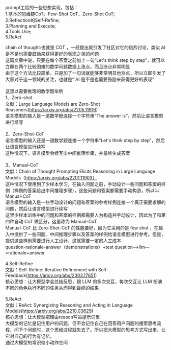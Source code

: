 prompt工程的一些思想实现，包括：<br>
1.基本的思维链CoT，Few-Shot CoT、Zero-Shot CoT;<br>
2.Reflection的Self-Refine;<br>
3.Planning and Execute;<br>
4.Tools Use;<br>
5.ReAct 


chain of thought:也就是 COT ，一经提出就引发了社区对它的热烈讨论，类似 AI 是不是也需要鼓励来获得更好的表现之类的问题<br>
这篇文章中说，只要在每个答案之前加上一句“Let's think step by step”，就可以立即在两个比较困难的数学问题数据上涨点，而且涨点非常明显<br>
由于这个方法比较简单，只是加了一句话就能够非常明显地涨点，所以立即引发了大家对于这一领域的关注，也就是“ AI 是不是也需要鼓励来获得更好的表现”<br>
<br>
这里以需要推理的数学题举例<br>
1、Zero-shot<br>
文献：Large Language Models are Zero-Shot Reasoners(https://arxiv.org/abs/2205.11916)<br>
语言模型的输入是一道数学题连接一个字符串“The answer is”，然后让语言模型进行续写<br>
<br>
2、Zero-Shot-CoT<br>
语言模型的输入还是一道数学题连接一个字符串“Let's think step by step”，然后让语言模型进行续写<br>
这种情况下，语言模型会续写出中间推理步骤，并最终生成答案<br>
<br>
3、Manual-CoT<br>
文献：Chain of Thought Prompting Elicits Reasoning in Large Language Models（https://arxiv.org/abs/2201.11903）<br>
这种情况下使用到了少样本学习，在输入问题之前，手动设计一些问题和答案的样例（样例的答案给出中间推理步骤），这些问题和答案都需要手动构造，所以叫 Manual-CoT<br>
语言模型的输入是一些手动设计的问题和答案的参考样例连接一个真正需要求解的问题，然后让语言模型进行续写<br>
这里少样本训练中的问题和答案的样例都需要人为构造并手动设计，因此为了和第四种自动 CoT 做区分，这里称为 Manual-CoT<br>
Manual-CoT 比 Zero-Shot-CoT 的性能要好，因为它采用的是 few shot ，在输入中提供了一些问题、中间推理步骤以及答案的样例给语言模型进行参考。但是，提供这些样例需要进行人工设计，这就需要一定的人工成本<br>
question-rationale-answer（demonstrations）+test question—>llm—>rationale+answer<br>
<br>
4.Self-Refine<br>
文献：Self-Refine: Iterative Refinement with Self-Feedback(https://arxiv.org/abs/2303.17651)<br>
核心思想：让大模型学会总结反思，跟 LLM 的多次交互，每次交互让 LLM 扮演不同的角色执行不同的任务从而得到最终的结果<br>
<br>
5.ReAct<br>
文献：ReAct: Synergizing Reasoning and Acting in Language Models(https://arxiv.org/abs/2210.03629)<br>
核心思想：让大模型把理由reason写进提示词里<br>
大模型的记忆是记住用户的问题，但不会记住自己在回答用户问题的搜索思考流程，问下个问题时，这个思维过程就失去了。所以把大模型的思考方式写出来，让它对自己的行为有记忆。<br>
通过大模型的常识缩小动作空间<br>
